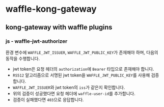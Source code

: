 # waffle-kong-gateway
## kong-gateway with waffle plugins

### js - waffle-jwt-authorizer
환경 변수에 `WAFFLE_JWT_ISSUER`, `WAFFLE_JWT_PUBLIC_KEY`가 존재해야 하며, 다음의 동작을 수행합니다.
- jwt token은 요청 헤더의 `authorization`에 `Bearer` 타입으로 존재해야 합니다.
- `RS512` 알고리즘으로 서명된 jwt token을 `WAFFLE_JWT_PUBLIC_KEY`를 사용해 검증합니다.
- `WAFFLE_JWT_ISSUER`와 jwt token의 `iss`가 같은지 확인합니다.
- 위의 검증이 성공했다면 요청 헤더에 `waffle-user-id`를 추가합니다.
- 검증이 실패했다면 `403`으로 응답합니다.
